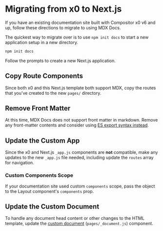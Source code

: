 
# Migrating from x0 to Next.js

If you have an existing documentation site built with Compositor x0 v6 and up, follow these directions to migrate to using MDX Docs.

The quickest way to migrate over is to use `npm init docs` to start a new application setup in a new directory.

```sh
npm init docs
```

Follow the prompts to create a new Next.js application.

## Copy Route Components

Since both x0 and this Next.js template both support MDX, copy the routes that you've created to the new `pages/` directory.

## Remove Front Matter

At this time, MDX Docs does not support front matter in markdown.
Remove any front-matter contents and consider using [ES export syntax instead](https://mdxjs.com/syntax#exports).

## Update the Custom App

Since the x0 and Next.js `_app.js` components are **not** compatible,
make any updates to the new `_app.js` file needed,
including update the `routes` array for navigation.

### Custom Components Scope

If your documentation site used custom `components` scope,
pass the object to the Layout component's `components` prop.

## Update the Custom Document

To handle any document head content or other changes to the HTML template,
update the [custom document](https://github.com/zeit/next.js/#custom-document) (`pages/_document.js`) component.


